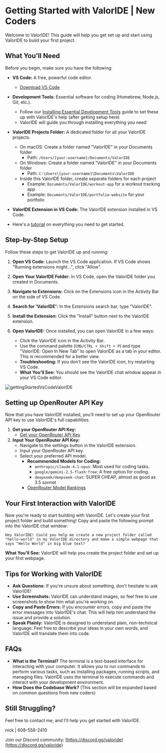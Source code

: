 # Getting Started with ValorIDE | New Coders

Welcome to ValorIDE! This guide will help you get set up and start using ValorIDE to build your first project.

## What You'll Need

Before you begin, make sure you have the following:

- **VS Code:** A free, powerful code editor.
  - [Download VS Code](https://code.visualstudio.com/)
- **Development Tools:** Essential software for coding (Homebrew, Node.js, Git, etc.).
  - Follow our [Installing Essential Development Tools](installing-dev-essentials.md) guide to set these up with ValorIDE's help (after getting setup here)
  - ValorIDE will guide you through installing everything you need
- **ValorIDE Projects Folder:** A dedicated folder for all your ValorIDE projects.
  - On macOS: Create a folder named "ValorIDE" in your Documents folder
    - Path: `/Users/[your-username]/Documents/ValorIDE`
  - On Windows: Create a folder named "ValorIDE" in your Documents folder
    - Path: `C:\Users\[your-username]\Documents\ValorIDE`
  - Inside this ValorIDE folder, create separate folders for each project
    - Example: `Documents/ValorIDE/workout-app` for a workout tracking app
    - Example: `Documents/ValorIDE/portfolio-website` for your portfolio
- **ValorIDE Extension in VS Code:** The ValorIDE extension installed in VS Code.

- Here's a [tutorial](https://www.youtube.com/watch?v=N4td-fKhsOQ) on everything you need to get started.

## Step-by-Step Setup

Follow these steps to get ValorIDE up and running:

1. **Open VS Code:** Launch the VS Code application. If VS Code shows "Running extensions might...", click "Allow".

2. **Open Your ValorIDE Folder:** In VS Code, open the ValorIDE folder you created in Documents.

3. **Navigate to Extensions:** Click on the Extensions icon in the Activity Bar on the side of VS Code.

4. **Search for 'ValorIDE':** In the Extensions search bar, type "ValorIDE".

5. **Install the Extension:** Click the "Install" button next to the ValorIDE extension.

6. **Open ValorIDE:** Once installed, you can open ValorIDE in a few ways:
   - Click the ValorIDE icon in the Activity Bar.
   - Use the command palette (`CMD/CTRL + Shift + P`) and type "ValorIDE: Open In New Tab" to open ValorIDE as a tab in your editor. This is recommended for a better view.
   - **Troubleshooting:** If you don't see the ValorIDE icon, try restarting VS Code.
   - **What You'll See:** You should see the ValorIDE chat window appear in your VS Code editor.

![gettingStartedVsCodeValorIDE](https://github.com/user-attachments/assets/622b4bb7-859b-4c2e-b87b-c12e3eabefb8)

## Setting up OpenRouter API Key

Now that you have ValorIDE installed, you'll need to set up your OpenRouter API key to use ValorIDE's full capabilities.

1.  **Get your OpenRouter API Key:**
    - [Get your OpenRouter API Key](https://openrouter.ai/)
2.  **Input Your OpenRouter API Key:**
    - Navigate to the settings button in the ValorIDE extension.
    - Input your OpenRouter API key.
    - Select your preferred API model.
      - **Recommended Models for Coding:**
        - `anthropic/claude-4.1-opus`: Most used for coding tasks.
        - `google/gemini-2.5-flash:free`: A free option for coding.
        - `deepseek/deepseek-chat`: SUPER CHEAP, almost as good as 3.5 sonnet
      - [OpenRouter Model Rankings](https://openrouter.ai/rankings/programming)

## Your First Interaction with ValorIDE

Now you're ready to start building with ValorIDE. Let's create your first project folder and build something! Copy and paste the following prompt into the ValorIDE chat window:

```
Hey ValorIDE! Could you help me create a new project folder called "hello-world" in my ValorIDE directory and make a simple webpage that says "Hello World" in big blue text?
```

**What You'll See:** ValorIDE will help you create the project folder and set up your first webpage.

## Tips for Working with ValorIDE

- **Ask Questions:** If you're unsure about something, don't hesitate to ask ValorIDE!
- **Use Screenshots:** ValorIDE can understand images, so feel free to use screenshots to show him what you're working on.
- **Copy and Paste Errors:** If you encounter errors, copy and paste the error messages into ValorIDE's chat. This will help him understand the issue and provide a solution.
- **Speak Plainly:** ValorIDE is designed to understand plain, non-technical language. Feel free to describe your ideas in your own words, and ValorIDE will translate them into code.

## FAQs

- **What is the Terminal?** The terminal is a text-based interface for interacting with your computer. It allows you to run commands to perform various tasks, such as installing packages, running scripts, and managing files. ValorIDE uses the terminal to execute commands and interact with your development environment.
- **How Does the Codebase Work?** (This section will be expanded based on common questions from new coders)

## Still Struggling?

Feel free to contact me, and I'll help you get started with ValorIDE.

nick | 608-558-2410

Join our Discord community: [https://discord.gg/valoride](https://discord.gg/valoride)
